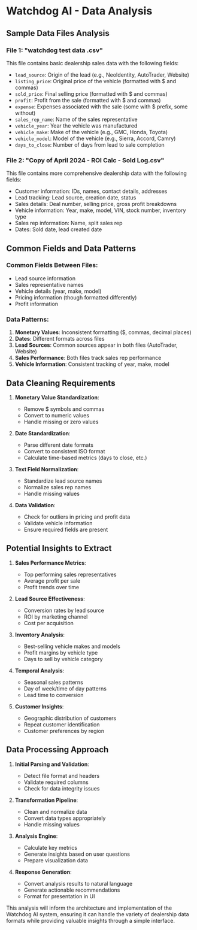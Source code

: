 # Watchdog AI - Data Analysis

## Sample Data Files Analysis

### File 1: "watchdog test data .csv"
This file contains basic dealership sales data with the following fields:

- `lead_source`: Origin of the lead (e.g., NeoIdentity, AutoTrader, Website)
- `listing_price`: Original price of the vehicle (formatted with $ and commas)
- `sold_price`: Final selling price (formatted with $ and commas)
- `profit`: Profit from the sale (formatted with $ and commas)
- `expense`: Expenses associated with the sale (some with $ prefix, some without)
- `sales_rep_name`: Name of the sales representative
- `vehicle_year`: Year the vehicle was manufactured
- `vehicle_make`: Make of the vehicle (e.g., GMC, Honda, Toyota)
- `vehicle_model`: Model of the vehicle (e.g., Sierra, Accord, Camry)
- `days_to_close`: Number of days from lead to sale completion

### File 2: "Copy of April 2024 - ROI Calc - Sold Log.csv"
This file contains more comprehensive dealership data with the following fields:

- Customer information: IDs, names, contact details, addresses
- Lead tracking: Lead source, creation date, status
- Sales details: Deal number, selling price, gross profit breakdowns
- Vehicle information: Year, make, model, VIN, stock number, inventory type
- Sales rep information: Name, split sales rep
- Dates: Sold date, lead created date

## Common Fields and Data Patterns

### Common Fields Between Files:
- Lead source information
- Sales representative names
- Vehicle details (year, make, model)
- Pricing information (though formatted differently)
- Profit information

### Data Patterns:
1. **Monetary Values**: Inconsistent formatting ($, commas, decimal places)
2. **Dates**: Different formats across files
3. **Lead Sources**: Common sources appear in both files (AutoTrader, Website)
4. **Sales Performance**: Both files track sales rep performance
5. **Vehicle Information**: Consistent tracking of year, make, model

## Data Cleaning Requirements

1. **Monetary Value Standardization**:
   - Remove $ symbols and commas
   - Convert to numeric values
   - Handle missing or zero values

2. **Date Standardization**:
   - Parse different date formats
   - Convert to consistent ISO format
   - Calculate time-based metrics (days to close, etc.)

3. **Text Field Normalization**:
   - Standardize lead source names
   - Normalize sales rep names
   - Handle missing values

4. **Data Validation**:
   - Check for outliers in pricing and profit data
   - Validate vehicle information
   - Ensure required fields are present

## Potential Insights to Extract

1. **Sales Performance Metrics**:
   - Top performing sales representatives
   - Average profit per sale
   - Profit trends over time

2. **Lead Source Effectiveness**:
   - Conversion rates by lead source
   - ROI by marketing channel
   - Cost per acquisition

3. **Inventory Analysis**:
   - Best-selling vehicle makes and models
   - Profit margins by vehicle type
   - Days to sell by vehicle category

4. **Temporal Analysis**:
   - Seasonal sales patterns
   - Day of week/time of day patterns
   - Lead time to conversion

5. **Customer Insights**:
   - Geographic distribution of customers
   - Repeat customer identification
   - Customer preferences by region

## Data Processing Approach

1. **Initial Parsing and Validation**:
   - Detect file format and headers
   - Validate required columns
   - Check for data integrity issues

2. **Transformation Pipeline**:
   - Clean and normalize data
   - Convert data types appropriately
   - Handle missing values

3. **Analysis Engine**:
   - Calculate key metrics
   - Generate insights based on user questions
   - Prepare visualization data

4. **Response Generation**:
   - Convert analysis results to natural language
   - Generate actionable recommendations
   - Format for presentation in UI

This analysis will inform the architecture and implementation of the Watchdog AI system, ensuring it can handle the variety of dealership data formats while providing valuable insights through a simple interface.

